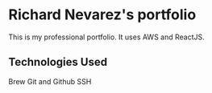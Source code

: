 # Richard Nevarez's portfolio

This is my professional portfolio. It uses AWS and ReactJS.

## Technologies Used

Brew
Git and Github
SSH
